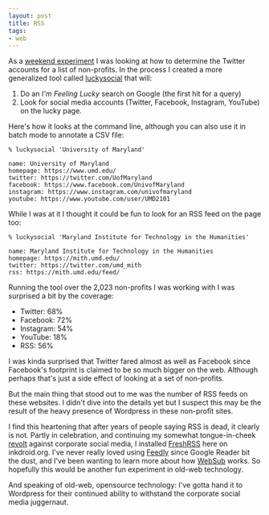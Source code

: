 ```yaml
---
layout: post
title: RSS
tags:
- web
---
```



As a [weekend experiment] I was looking at how to determine the Twitter accounts
for a list of non-profits. In the process I created a more generalized tool
called [luckysocial] that will:

1. Do an *I'm Feeling Lucky* search on Google (the first hit for a query)
2. Look for social media accounts (Twitter, Facebook, Instagram, YouTube) on the
   lucky page.

Here's how it looks at the command line, although you can also use it in batch
mode to annotate a CSV file:

```text
% luckysocial 'University of Maryland'

name: University of Maryland
homepage: https://www.umd.edu/
twitter: https://twitter.com/UofMaryland
facebook: https://www.facebook.com/UnivofMaryland
instagram: https://www.instagram.com/univofmaryland
youtube: https://www.youtube.com/user/UMD2101
```

While I was at it I thought it could be fun  to look for an RSS feed on the page
too:

```text
% luckysocial 'Maryland Institute for Technology in the Humanities'

name: Maryland Institute for Technology in the Humanities
homepage: https://mith.umd.edu/
twitter: https://twitter.com/umd_mith
rss: https://mith.umd.edu/feed/
```

Running the tool over the 2,023 non-profits I was working with I was surprised a
bit by the coverage:

* Twitter: 68%
* Facebook: 72%
* Instagram: 54%
* YouTube: 18%
* RSS: 56%

I was kinda surprised that Twitter fared almost as well as Facebook since
Facebook's footprint is claimed to be so much bigger on the web. Although
perhaps that's just a side effect of looking at a set of non-profits.

But the main thing that stood out to me was the number of RSS feeds on these
websites.  I didn't dive into the details yet but I suspect this may be the
result of the heavy presence of Wordpress in these non-profit sites.

I find this heartening that after years of people saying RSS is dead, it clearly
is not. Partly in celebration, and continuing my somewhat tongue-in-cheek
[revolt] against corporate social media, I installed [FreshRSS] here on
inkdroid.org.  I've never really loved using [Feedly] since Google Reader bit
the dust, and I've been wanting to learn more about how [WebSub] works. So
hopefully this would be another fun experiment in old-web technology.

And speaking of old-web, opensource technology: I've gotta hand it to Wordpress
for their continued ability to withstand the corporate social media juggernaut.

[weekend experiment]: https://inkdroid.org/2020/09/05/organizations-on-twitter/
[luckysocial]: https://github.com/edsu/luckysocial
[FreshRSS]: https://www.freshrss.org/
[WebSub]: https://www.w3.org/TR/websub/
[revolt]: https://inkdroid.org/2020/08/27/twitter/
[Feedly]: https://feedly.com/
